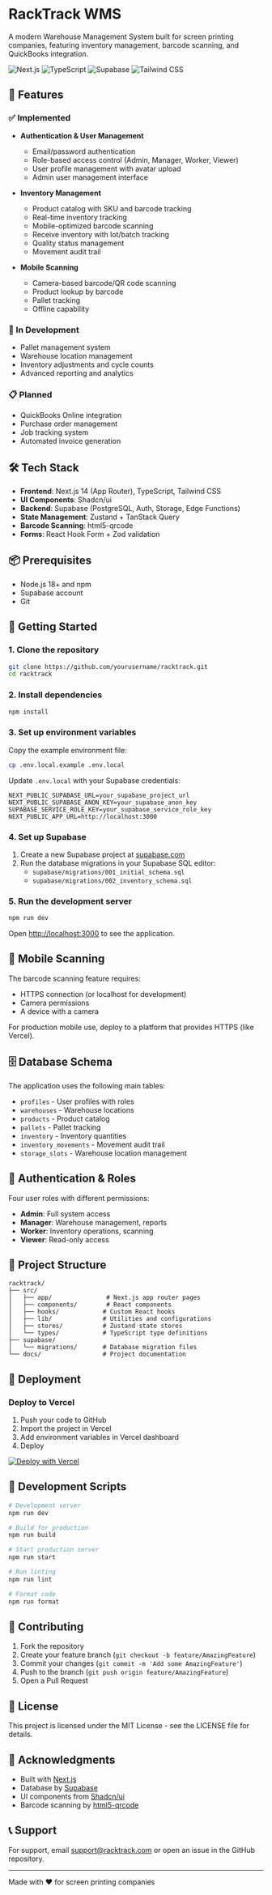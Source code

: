 # RackTrack WMS

A modern Warehouse Management System built for screen printing companies, featuring inventory management, barcode scanning, and QuickBooks integration.

![Next.js](https://img.shields.io/badge/Next.js-14-black)
![TypeScript](https://img.shields.io/badge/TypeScript-5.0-blue)
![Supabase](https://img.shields.io/badge/Supabase-2.0-green)
![Tailwind CSS](https://img.shields.io/badge/Tailwind_CSS-3.0-blueviolet)

## 🚀 Features

### ✅ Implemented
- **Authentication & User Management**
  - Email/password authentication
  - Role-based access control (Admin, Manager, Worker, Viewer)
  - User profile management with avatar upload
  - Admin user management interface

- **Inventory Management**
  - Product catalog with SKU and barcode tracking
  - Real-time inventory tracking
  - Mobile-optimized barcode scanning
  - Receive inventory with lot/batch tracking
  - Quality status management
  - Movement audit trail

- **Mobile Scanning**
  - Camera-based barcode/QR code scanning
  - Product lookup by barcode
  - Pallet tracking
  - Offline capability

### 🚧 In Development
- Pallet management system
- Warehouse location management
- Inventory adjustments and cycle counts
- Advanced reporting and analytics

### 📋 Planned
- QuickBooks Online integration
- Purchase order management
- Job tracking system
- Automated invoice generation

## 🛠️ Tech Stack

- **Frontend**: Next.js 14 (App Router), TypeScript, Tailwind CSS
- **UI Components**: Shadcn/ui
- **Backend**: Supabase (PostgreSQL, Auth, Storage, Edge Functions)
- **State Management**: Zustand + TanStack Query
- **Barcode Scanning**: html5-qrcode
- **Forms**: React Hook Form + Zod validation

## 📦 Prerequisites

- Node.js 18+ and npm
- Supabase account
- Git

## 🚀 Getting Started

### 1. Clone the repository

```bash
git clone https://github.com/yourusername/racktrack.git
cd racktrack
```

### 2. Install dependencies

```bash
npm install
```

### 3. Set up environment variables

Copy the example environment file:

```bash
cp .env.local.example .env.local
```

Update `.env.local` with your Supabase credentials:

```env
NEXT_PUBLIC_SUPABASE_URL=your_supabase_project_url
NEXT_PUBLIC_SUPABASE_ANON_KEY=your_supabase_anon_key
SUPABASE_SERVICE_ROLE_KEY=your_supabase_service_role_key
NEXT_PUBLIC_APP_URL=http://localhost:3000
```

### 4. Set up Supabase

1. Create a new Supabase project at [supabase.com](https://supabase.com)
2. Run the database migrations in your Supabase SQL editor:
   - `supabase/migrations/001_initial_schema.sql`
   - `supabase/migrations/002_inventory_schema.sql`

### 5. Run the development server

```bash
npm run dev
```

Open [http://localhost:3000](http://localhost:3000) to see the application.

## 📱 Mobile Scanning

The barcode scanning feature requires:
- HTTPS connection (or localhost for development)
- Camera permissions
- A device with a camera

For production mobile use, deploy to a platform that provides HTTPS (like Vercel).

## 🗄️ Database Schema

The application uses the following main tables:
- `profiles` - User profiles with roles
- `warehouses` - Warehouse locations
- `products` - Product catalog
- `pallets` - Pallet tracking
- `inventory` - Inventory quantities
- `inventory_movements` - Movement audit trail
- `storage_slots` - Warehouse location management

## 🔐 Authentication & Roles

Four user roles with different permissions:
- **Admin**: Full system access
- **Manager**: Warehouse management, reports
- **Worker**: Inventory operations, scanning
- **Viewer**: Read-only access

## 📝 Project Structure

```
racktrack/
├── src/
│   ├── app/               # Next.js app router pages
│   ├── components/        # React components
│   ├── hooks/            # Custom React hooks
│   ├── lib/              # Utilities and configurations
│   ├── stores/           # Zustand state stores
│   └── types/            # TypeScript type definitions
├── supabase/
│   └── migrations/       # Database migration files
└── docs/                 # Project documentation
```

## 🚀 Deployment

### Deploy to Vercel

1. Push your code to GitHub
2. Import the project in Vercel
3. Add environment variables in Vercel dashboard
4. Deploy

[![Deploy with Vercel](https://vercel.com/button)](https://vercel.com/new/clone?repository-url=https://github.com/yourusername/racktrack)

## 🧪 Development Scripts

```bash
# Development server
npm run dev

# Build for production
npm run build

# Start production server
npm run start

# Run linting
npm run lint

# Format code
npm run format
```

## 🤝 Contributing

1. Fork the repository
2. Create your feature branch (`git checkout -b feature/AmazingFeature`)
3. Commit your changes (`git commit -m 'Add some AmazingFeature'`)
4. Push to the branch (`git push origin feature/AmazingFeature`)
5. Open a Pull Request

## 📄 License

This project is licensed under the MIT License - see the LICENSE file for details.

## 🙏 Acknowledgments

- Built with [Next.js](https://nextjs.org/)
- Database by [Supabase](https://supabase.com/)
- UI components from [Shadcn/ui](https://ui.shadcn.com/)
- Barcode scanning by [html5-qrcode](https://github.com/mebjas/html5-qrcode)

## 📞 Support

For support, email support@racktrack.com or open an issue in the GitHub repository.

---

Made with ❤️ for screen printing companies